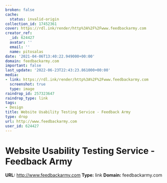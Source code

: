 ```yaml
---
broken: false
cache:
  status: invalid-origin
collection_id: 17452361
cover: https://rdl.ink/render/http%3A%2F%2Fwww.feedbackarmy.com
creator_ref:
  _id: 624427
  avatar: ''
  email: ''
  name: pitosalas
date: '2021-04-06T13:40:22.949000+00:00'
domain: feedbackarmy.com
important: false
last_update: '2022-06-23T22:43:23.861000+00:00'
media:
- link: https://rdl.ink/render/http%3A%2F%2Fwww.feedbackarmy.com
  screenshot: true
  type: image
raindrop_id: 257323647
raindrop_type: link
tags:
- Design
title: Website Usability Testing Service - Feedback Army
type: drop
url: http://www.feedbackarmy.com
user_id: 624427
---
```


# Website Usability Testing Service - Feedback Army

**URL:** http://www.feedbackarmy.com
**Type:** link
**Domain:** feedbackarmy.com
